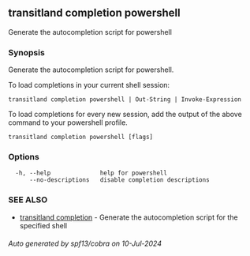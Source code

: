 ## transitland completion powershell

Generate the autocompletion script for powershell

### Synopsis

Generate the autocompletion script for powershell.

To load completions in your current shell session:

	transitland completion powershell | Out-String | Invoke-Expression

To load completions for every new session, add the output of the above command
to your powershell profile.


```
transitland completion powershell [flags]
```

### Options

```
  -h, --help              help for powershell
      --no-descriptions   disable completion descriptions
```

### SEE ALSO

* [transitland completion](transitland_completion.md)	 - Generate the autocompletion script for the specified shell

###### Auto generated by spf13/cobra on 10-Jul-2024
